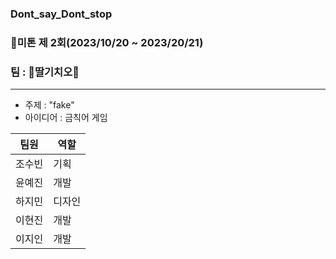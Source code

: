 ### Dont_say_Dont_stop
### 🏃미톤 제 2회(2023/10/20 ~ 2023/20/21)
### 팀 : 🍓딸기치오💚
***
- 주제 : "fake"
- 아이디어 : 금칙어 게임

| 팀원 | 역할 |
|-------|--------|
| 조수빈 | 기획 |
| 윤예진 | 개발 |
| 하지민 | 디자인 |
| 이현진 | 개발 |
| 이지인 | 개발 |
